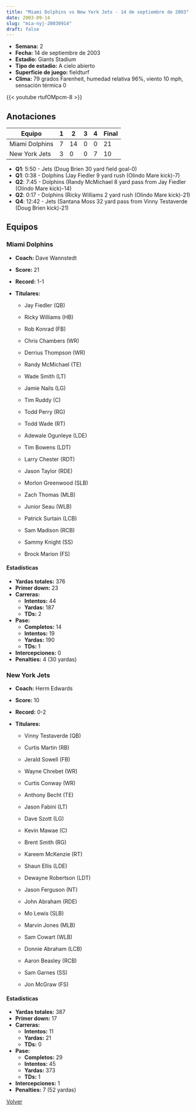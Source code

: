 ```yaml
---
title: "Miami Dolphins vs New York Jets - 14 de septiembre de 2003"
date: 2003-09-14
slug: "mia-nyj-20030914"
draft: false
---
```


- **Semana:** 2
- **Fecha:** 14 de septiembre de 2003
- **Estadio:** Giants Stadium
- **Tipo de estadio:** A cielo abierto
- **Superficie de juego:** fieldturf
- **Clima:** 79 grados Farenheit, humedad relativa 96%, viento 10 mph, sensación térmica 0


{{< youtube rtufOMpcm-8 >}}


## Anotaciones
| Equipo | 1 | 2 | 3 | 4 | Final |
|--------|---|---|---|---|-------|
| Miami Dolphins  | 7 | 14 | 0 | 0  | 21 |
| New York Jets  | 3 | 0 | 0 | 7  | 10 |
- **Q1**: 5:50 - Jets (Doug Brien 30 yard field goal-0)
- **Q1**: 0:38 - Dolphins (Jay Fiedler 9 yard rush (Olindo Mare kick)-7)
- **Q2**: 7:45 - Dolphins (Randy McMichael 8 yard pass from Jay Fiedler (Olindo Mare kick)-14)
- **Q2**: 0:17 - Dolphins (Ricky Williams 2 yard rush (Olindo Mare kick)-21)
- **Q4**: 12:42 - Jets (Santana Moss 32 yard pass from Vinny Testaverde (Doug Brien kick)-21)


## Equipos


### Miami Dolphins
* **Coach:** Dave Wannstedt
* **Score:** 21
* **Record:** 1-1
* **Titulares:** 

  * Jay Fiedler (QB) 

  * Ricky Williams (HB) 

  * Rob Konrad (FB) 

  * Chris Chambers (WR) 

  * Derrius Thompson (WR) 

  * Randy McMichael (TE) 

  * Wade Smith (LT) 

  * Jamie Nails (LG) 

  * Tim Ruddy (C) 

  * Todd Perry (RG) 

  * Todd Wade (RT) 

  * Adewale Ogunleye (LDE) 

  * Tim Bowens (LDT) 

  * Larry Chester (RDT) 

  * Jason Taylor (RDE) 

  * Morlon Greenwood (SLB) 

  * Zach Thomas (MLB) 

  * Junior Seau (WLB) 

  * Patrick Surtain (LCB) 

  * Sam Madison (RCB) 

  * Sammy Knight (SS) 

  * Brock Marion (FS) 

#### Estadísticas
* **Yardas totales:** 376
* **Primer down:** 23
* **Carreras:**
  * **Intentos:** 44
  * **Yardas:** 187
  * **TDs:** 2
* **Pase:**
  * **Completos:** 14
  * **Intentos:** 19
  * **Yardas:** 190
  * **TDs:** 1
* **Intercepciones:** 0
* **Penalties:** 4 (30 yardas)

### New York Jets
* **Coach:** Herm Edwards
* **Score:** 10
* **Record:** 0-2
* **Titulares:** 

  * Vinny Testaverde (QB) 

  * Curtis Martin (RB) 

  * Jerald Sowell (FB) 

  * Wayne Chrebet (WR) 

  * Curtis Conway (WR) 

  * Anthony Becht (TE) 

  * Jason Fabini (LT) 

  * Dave Szott (LG) 

  * Kevin Mawae (C) 

  * Brent Smith (RG) 

  * Kareem McKenzie (RT) 

  * Shaun Ellis (LDE) 

  * Dewayne Robertson (LDT) 

  * Jason Ferguson (NT) 

  * John Abraham (RDE) 

  * Mo Lewis (SLB) 

  * Marvin Jones (MLB) 

  * Sam Cowart (WLB) 

  * Donnie Abraham (LCB) 

  * Aaron Beasley (RCB) 

  * Sam Garnes (SS) 

  * Jon McGraw (FS) 

#### Estadísticas
* **Yardas totales:** 387
* **Primer down:** 17
* **Carreras:**
  * **Intentos:** 11
  * **Yardas:** 21
  * **TDs:** 0
* **Pase:**
  * **Completos:** 29
  * **Intentos:** 45
  * **Yardas:** 373
  * **TDs:** 1
* **Intercepciones:** 1
* **Penalties:** 7 (52 yardas)


[Volver](/historia/2003)
